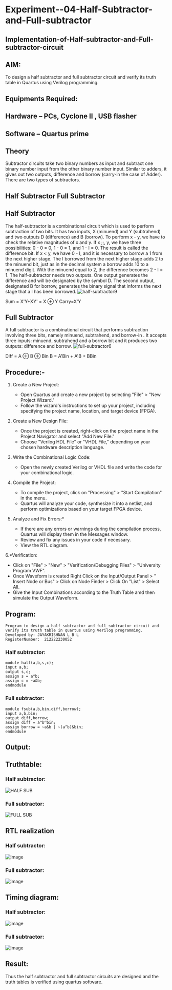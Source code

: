 # Experiment--04-Half-Subtractor-and-Full-subtractor
## Implementation-of-Half-subtractor-and-Full-subtractor-circuit
## AIM:
To design a half subtractor and full subtractor circuit and verify its truth table in Quartus using Verilog programming.

## Equipments Required:
## Hardware – PCs, Cyclone II , USB flasher
## Software – Quartus prime
## Theory
Subtractor circuits take two binary numbers as input and subtract one binary number input from the other binary number input. Similar to adders, it gives out two outputs, difference and borrow (carry-in the case of Adder). There are two types of subtractors.

## Half Subtractor Full Subtractor
## Half Subtractor
The half-subtractor is a combinational circuit which is used to perform subtraction of two bits. It has two inputs, X (minuend) and Y (subtrahend) and two outputs D (difference) and B (borrow). To perform x - y, we have to check the relative magnitudes of x and y. If x ;;, y, we have three possibilities: 0 - 0 = 0, 1 - 0 = 1, and 1 - I = 0. The result is called the difference bit. If x < y, we have 0 - I, and it is necessary to borrow a 1 from the next higher stage. The I borrowed from the next higher stage adds 2 to the minuend bit, just as in the decimal system a borrow adds 10 to a minuend digit. With the minuend equal to 2, the difference becomes 2 - I = 1. The half-subtractor needs two outputs. One output generates the difference and will be designated by the symbol D. The second output, designated B for borrow, generates the binary signal that informs the next stage that a I has been borrowed.
![half-subtractor9](https://user-images.githubusercontent.com/36288975/166112538-58c3bc7c-ee5d-4e6a-ac8d-8e8328efe27a.png)


Sum = X'Y+XY' = X ⊕ Y
Carry=X'Y

## Full Subtractor
A full subtractor is a combinational circuit that performs subtraction involving three bits, namely minuend, subtrahend, and borrow-in . It accepts three inputs: minuend, subtrahend and a borrow bit and it produces two outputs: difference and borrow. 
![full-subtractor6](https://user-images.githubusercontent.com/36288975/166112541-24c68359-3de8-4674-ae22-8272ffc385ed.png)


Diff = A ⊕ B ⊕ Bin B = A'Bin + A'B + BBin


## Procedure:-
1. Create a New Project:
   - Open Quartus and create a new project by selecting "File" > "New Project Wizard."
   - Follow the wizard's instructions to set up your project, including specifying the project name, location, and target device (FPGA).

2. Create a New Design File:
   - Once the project is created, right-click on the project name in the Project Navigator and select "Add New File."
   - Choose "Verilog HDL File" or "VHDL File," depending on your chosen hardware description language.

3. Write the Combinational Logic Code:
   - Open the newly created Verilog or VHDL file and write the code for your combinational logic.
     
4. Compile the Project:
   - To compile the project, click on "Processing" > "Start Compilation" in the menu.
   - Quartus will analyze your code, synthesize it into a netlist, and perform optimizations based on your target FPGA device.

5. Analyze and Fix Errors:*
   - If there are any errors or warnings during the compilation process, Quartus will display them in the Messages window.
   - Review and fix any issues in your code if necessary.
   - View the RTL diagram.

6.*Verification:
   - Click on "File" > "New" > "Verification/Debugging Files" > "University Program VWF".
   - Once Waveform is created Right Click on the Input/Output Panel > " Insert Node or Bus" > Click on Node Finder > Click On "List" > Select All.
   - Give the Input Combinations according to the Truth Table amd then simulate the Output Waveform.





## Program:
```
Program to design a half subtractor and full subtractor circuit and verify its truth table in quartus using Verilog programming.
Developed by: JAYAKRISHNAN L B L
RegisterNumber:  212222230052
```
### Half subtractor:
```
module half(a,b,s,c);
input a,b;
output s,c;
assign s = a^b;
assign c = ~a&b;
endmodule

```
### Full subtractor:
```
module fsub(a,b,bin,diff,borrow);
input a,b,bin;
output diff,borrow;
assign diff = a^b^bin;
assign borrow = ~a&b | ~(a^b)&bin;
endmodule

```

## Output:

## Truthtable:

### Half subtractor:
![HALF SUB](https://github.com/Jayakrishnan22003251/Experiment--03-Half-Subtractor-and-Full-subtractor/assets/120232371/93f7db78-1f90-4d8d-ba73-db55efc1ede9)


### Full subtractor:

![FULL SUB](https://github.com/Jayakrishnan22003251/Experiment--03-Half-Subtractor-and-Full-subtractor/assets/120232371/a1884890-ff75-4859-9767-f7bad73e745f)




##  RTL realization

### Half subtractor:
![image](https://github.com/Jayakrishnan22003251/Experiment--03-Half-Subtractor-and-Full-subtractor/assets/120232371/ceed2629-8b6a-4071-8f9d-565f6fe50434)


### Full subtractor:
![image](https://github.com/Jayakrishnan22003251/Experiment--03-Half-Subtractor-and-Full-subtractor/assets/120232371/eacc7c62-22f8-4dda-91bb-22a58e63d91b)


## Timing diagram:

### Half subtractor:
![image](https://github.com/Jayakrishnan22003251/Experiment--03-Half-Subtractor-and-Full-subtractor/assets/120232371/7c3d9f78-c589-4b9c-87e9-e0a91138c3e8)


### Full subtractor:
![image](https://github.com/Jayakrishnan22003251/Experiment--03-Half-Subtractor-and-Full-subtractor/assets/120232371/cd9a7472-b253-4686-9aca-939725feb960)



## Result:
Thus the half subtractor and full subtractor circuits are designed and the truth tables is verified using quartus software.
